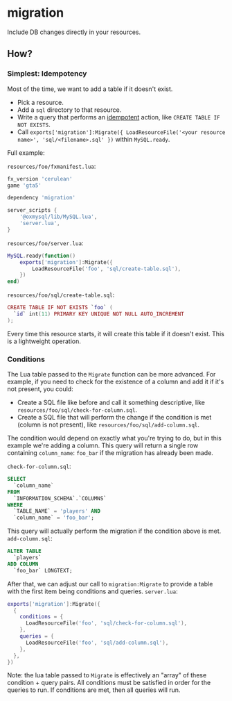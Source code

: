 # migration

Include DB changes directly in your resources.

## How?

### Simplest: Idempotency

Most of the time, we want to add a table if it doesn't exist.

- Pick a resource.
- Add a `sql` directory to that resource.
- Write a query that performs an [idempotent](https://en.wikipedia.org/wiki/Idempotence) action, like `CREATE TABLE IF NOT EXISTS`.
- Call `exports['migration']:Migrate({ LoadResourceFile('<your resource name>', 'sql/<filename>.sql' })` within `MySQL.ready`.

Full example:

`resources/foo/fxmanifest.lua`:
```lua
fx_version 'cerulean'
game 'gta5'

dependency 'migration'

server_scripts {
	'@oxmysql/lib/MySQL.lua',
	'server.lua',
}

```

`resources/foo/server.lua`:
```lua
MySQL.ready(function()
	exports['migration']:Migrate({
		LoadResourceFile('foo', 'sql/create-table.sql'),
	})
end)

```

`resources/foo/sql/create-table.sql`:
```lua
CREATE TABLE IF NOT EXISTS `foo` (
  `id` int(11) PRIMARY KEY UNIQUE NOT NULL AUTO_INCREMENT
);

```

Every time this resource starts, it will create this table if it doesn't exist. This is a lightweight operation.

### Conditions

The Lua table passed to the `Migrate` function can be more advanced. For example, if you need to check for the existence of a column and add it if it's not present, you could:
- Create a SQL file like before and call it something descriptive, like `resources/foo/sql/check-for-column.sql`.
- Create a SQL file that will perform the change if the condition is met (column is not present), like `resources/foo/sql/add-column.sql`.

The condition would depend on exactly what you're trying to do, but in this example we're adding a column. This query will return a single row containing `column_name`: `foo_bar` if the migration has already been made.

`check-for-column.sql`:
```sql
SELECT
  `column_name`
FROM
  `INFORMATION_SCHEMA`.`COLUMNS`
WHERE
  `TABLE_NAME` = 'players' AND
  `column_name` = 'foo_bar';

```

This query will actually perform the migration if the condition above is met.
`add-column.sql`:
```sql
ALTER TABLE
  `players`
ADD COLUMN
  `foo_bar` LONGTEXT;

```

After that, we can adjust our call to `migration:Migrate` to provide a table with the first item being conditions and queries.
`server.lua`:
```lua
exports['migration']:Migrate({
  {
    conditions = {
      LoadResourceFile('foo', 'sql/check-for-column.sql'),
    },
    queries = {
      LoadResourceFile('foo', 'sql/add-column.sql'),
    },
  },
})

```

Note: the lua table passed to `Migrate` is effectively an "array" of these condition + query pairs. All conditions must be satisfied in order for the queries to run. If conditions are met, then all queries will run.
